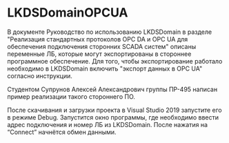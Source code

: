 # LKDSDomainOPCUA

В документе Руководство по использованию LKDSDomain в разделе "Реализация стандартных протоколов OPC DA и OPC UA для обеспечения подключения сторонних SCADA систем" описаны переменные ЛБ, которые могут экспортированы в стороннее программное обеспечение.  Для того, чтобы экспортирование работало необходимо в LKDSDomain включить "экспорт данных в OPC UA" согласно инструкции.

Студентом Супрунов Алексей Александрович группы ПР-495 написан пример реализации такого стороннего ПО.

После скачивания и загрузки проекта в Visual Studio 2019 запустите его в режиме Debug. Запустится окно программы, где необходимо ввести адрес подключения и номер ЛБ из LKDSDomain. После нажатия на “Connect” начнётся обмен данными.

